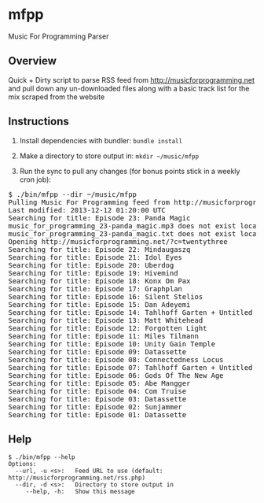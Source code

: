 # mfpp

Music For Programming Parser

## Overview

Quick + Dirty script to parse RSS feed from http://musicforprogramming.net and pull
down any un-downloaded files along with a basic track list for the mix
scraped from the website

## Instructions

1. Install dependencies with bundler: `bundle install`

2. Make a directory to store output in: `mkdir ~/music/mfpp`
3. Run the sync to pull any changes (for bonus points stick in a weekly cron job): 

<pre>
$ ./bin/mfpp --dir ~/music/mfpp
Pulling Music For Programming feed from http://musicforprogramming.net/rss.php
Last modified: 2013-12-12 01:20:00 UTC
Searching for title: Episode 23: Panda Magic
music_for_programming_23-panda_magic.mp3 does not exist locally - downloading
music_for_programming_23-panda_magic.txt does not exist locally - downloading
Opening http://musicforprogramming.net/?c=twentythree
Searching for title: Episode 22: Mindaugaszq
Searching for title: Episode 21: Idol Eyes
Searching for title: Episode 20: Uberdog
Searching for title: Episode 19: Hivemind
Searching for title: Episode 18: Konx Om Pax
Searching for title: Episode 17: Graphplan
Searching for title: Episode 16: Silent Stelios
Searching for title: Episode 15: Dan Adeyemi
Searching for title: Episode 14: Tahlhoff Garten + Untitled
Searching for title: Episode 13: Matt Whitehead
Searching for title: Episode 12: Forgotten Light
Searching for title: Episode 11: Miles Tilmann
Searching for title: Episode 10: Unity Gain Temple
Searching for title: Episode 09: Datassette
Searching for title: Episode 08: Connectedness Locus
Searching for title: Episode 07: Tahlhoff Garten + Untitled
Searching for title: Episode 06: Gods Of The New Age
Searching for title: Episode 05: Abe Mangger
Searching for title: Episode 04: Com Truise
Searching for title: Episode 03: Datassette
Searching for title: Episode 02: Sunjammer
Searching for title: Episode 01: Datassette
</pre>


## Help

    $ ./bin/mfpp --help
    Options:
      --url, -u <s>:   Feed URL to use (default: http://musicforprogramming.net/rss.php)
      --dir, -d <s>:   Directory to store output in
         --help, -h:   Show this message


